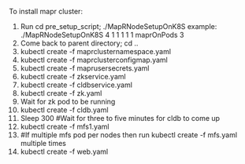 To install mapr cluster:

  1.  Run cd pre_setup_script; ./MapRNodeSetupOnK8S 
      example: ./MapRNodeSetupOnK8S 4 1 1 1 1 1 maprOnPods 3
  2.  Come back to parent directory; cd ..
  3.  kubectl create -f maprclusternamespace.yaml
  4.  kubectl create -f maprclusterconfigmap.yaml
  5.  kubectl create -f maprusersecrets.yaml
  6.  kubectl create -f zkservice.yaml
  7.  kubectl create -f cldbservice.yaml
  8.  kubectl create -f zk.yaml
  9.  Wait for zk pod to be running
  10. kubectl create -f cldb.yaml
  11. Sleep 300 #Wait for three to five minutes for cldb to come up 
  12. kubectl create -f mfs1.yaml 
  13. #If multiple mfs pod per nodes then run kubectl create -f mfs<no>.yaml multiple times
  14. kubectl create -f web.yaml

